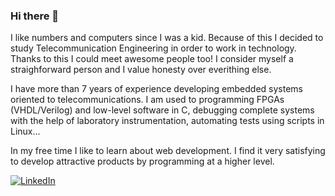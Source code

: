 ### Hi there 👋

I like numbers and computers since I was a kid. Because of this I decided to study Telecommunication Engineering in order to work in technology. Thanks to this I could meet awesome people too! I consider myself a straighforward person and I value honesty over everithing else.

I have more than 7 years of experience developing embedded systems oriented to telecommunications. I am used to programming FPGAs (VHDL/Verilog) and low-level software in C, debugging complete systems with the help of laboratory instrumentation, automating tests using scripts in Linux...

In my free time I like to learn about web development. I find it very satisfying to develop attractive products by programming at a higher level.

[![LinkedIn](https://img.shields.io/badge/LinkedIn-%230077B5.svg?logo=linkedin&logoColor=white)](https://linkedin.com/in/fjaviermartinezalonso) 

<!--
**fjaviermartinezalonso/fjaviermartinezalonso** is a ✨ _special_ ✨ repository because its `README.md` (this file) appears on your GitHub profile.

Here are some ideas to get you started:

- 🔭 I’m currently working on ...
- 🌱 I’m currently learning ...
- 👯 I’m looking to collaborate on ...
- 🤔 I’m looking for help with ...
- 💬 Ask me about ...
- 📫 How to reach me: ...
- 😄 Pronouns: ...
- ⚡ Fun fact: ...
-->
